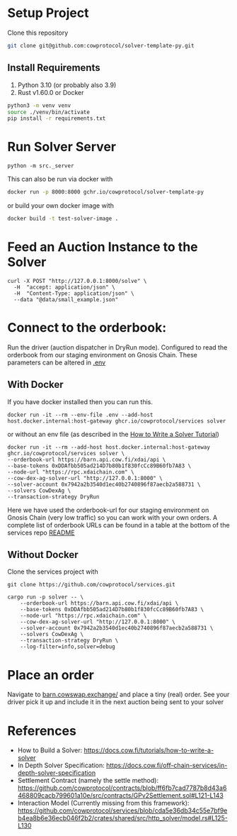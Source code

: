 # Setup Project

Clone this repository

```sh
git clone git@github.com:cowprotocol/solver-template-py.git
```

## Install Requirements

1. Python 3.10 (or probably also 3.9)
2. Rust v1.60.0 or Docker

```sh
python3 -m venv venv
source ./venv/bin/activate
pip install -r requirements.txt
```

# Run Solver Server

```shell
python -m src._server
```

This can also be run via docker with

```sh
docker run -p 8000:8000 gchr.io/cowprotocol/solver-template-py
```

or build your own docker image with

```sh
docker build -t test-solver-image .
```

# Feed an Auction Instance to the Solver

```shell
curl -X POST "http://127.0.0.1:8000/solve" \
  -H  "accept: application/json" \
  -H  "Content-Type: application/json" \
  --data "@data/small_example.json"
```

# Connect to the orderbook:

Run the driver (auction dispatcher in DryRun mode). Configured to read the orderbook
from our staging environment on Gnosis Chain. These parameters can be altered
in [.env](.env)

## With Docker

If you have docker installed then you can run this.

```shell
docker run -it --rm --env-file .env --add-host host.docker.internal:host-gateway ghcr.io/cowprotocol/services solver
```

or without an env file (as described in
the [How to Write a Solver Tutorial](https://docs.cow.fi/tutorials/how-to-write-a-solver))

```shell
docker run -it --rm --add-host host.docker.internal:host-gateway ghcr.io/cowprotocol/services solver \
--orderbook-url https://barn.api.cow.fi/xdai/api \
--base-tokens 0xDDAfbb505ad214D7b80b1f830fcCc89B60fb7A83 \
--node-url "https://rpc.xdaichain.com" \
--cow-dex-ag-solver-url "http://127.0.0.1:8000" \
--solver-account 0x7942a2b3540d1ec40b2740896f87aecb2a588731 \
--solvers CowDexAg \
--transaction-strategy DryRun
```

Here we have used the orderbook-url for our staging environment on Gnosis Chain (very low traffic) so you can work with your own orders. A complete list of orderbook URLs can be found in a table at the bottom of the services repo [README](https://github.com/cowprotocol/services#solvers)

## Without Docker

Clone the services project with

```shell
git clone https://github.com/cowprotocol/services.git
```

```shell
cargo run -p solver -- \
    --orderbook-url https://barn.api.cow.fi/xdai/api \
    --base-tokens 0xDDAfbb505ad214D7b80b1f830fcCc89B60fb7A83 \
    --node-url "https://rpc.xdaichain.com" \
    --cow-dex-ag-solver-url "http://127.0.0.1:8000" \
    --solver-account 0x7942a2b3540d1ec40b2740896f87aecb2a588731 \
    --solvers CowDexAg \
    --transaction-strategy DryRun \
    --log-filter=info,solver=debug
```

# Place an order

Navigate to [barn.cowswap.exchange/](https://barn.cowswap.exchange/#/swap) and place a
tiny (real) order. See your driver pick it up and include it in the next auction being
sent to your solver

# References

- How to Build a Solver: https://docs.cow.fi/tutorials/how-to-write-a-solver
- In Depth Solver
  Specification: https://docs.cow.fi/off-chain-services/in-depth-solver-specification
- Settlement Contract (namely the settle
  method): https://github.com/cowprotocol/contracts/blob/ff6fb7cad7787b8d43a6468809cacb799601a10e/src/contracts/GPv2Settlement.sol#L121-L143
- Interaction Model (Currently missing from this framework): https://github.com/cowprotocol/services/blob/cda5e36db34c55e7bf9eb4ea8b6e36ecb046f2b2/crates/shared/src/http_solver/model.rs#L125-L130
